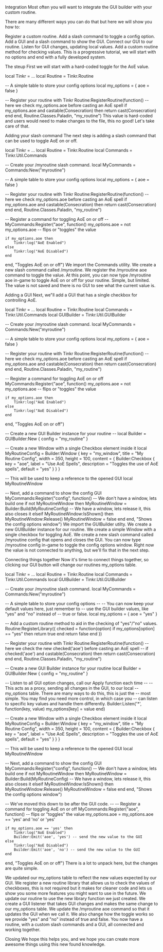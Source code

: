 Integration
Most often you will want to integrate the GUI builder with your custom routine.

There are many different ways you can do that but here we will show you how to:

Register a custom routine.
Add a slash command to toggle a config option.
Add a GUI and a slash command to show the GUI.
Connect our GUI to our routine.
Listen for GUI changes, updating local values.
Add a custom routine method for checking values.
This is a progressive tutorial, we will start with no options and end with a fully developed system.

The steup
First we will start with a hard-coded toggle for the AoE value.

local Tinkr = ...
local Routine = Tinkr.Routine
 
-- A simple table to store your config options
local my_options = {
    aoe = false
}
 
-- Register your routine with Tinkr
Routine:RegisterRoutine(function()
    -- here we check my_options.aoe before casting an AoE spell
    if my_options.aoe and castable(Consecration) then
        return cast(Consecration)
    end
end, Routine.Classes.Paladin, "my_routine")
This value is hard-coded and users would need to make changes to the file, this no good! Let's take care of that.

Adding your slash command
The next step is adding a slash command that can be used to toggle AoE on or off.

local Tinkr = ...
local Routine = Tinkr.Routine
local Commands = Tinkr.Util.Commands 
 
-- Create your /myroutine slash command.
local MyCommands = Commands:New("myroutine") 
 
-- A simple table to store your config options
local my_options = {
    aoe = false
}
 
-- Register your routine with Tinkr
Routine:RegisterRoutine(function()
    -- here we check my_options.aoe before casting an AoE spell
    if my_options.aoe and castable(Consecration) then
        return cast(Consecration)
    end
end, Routine.Classes.Paladin, "my_routine")
 
-- Register a command for toggling AoE on or off -- 
MyCommands:Register("aoe", function()
    my_options.aoe = not my_options.aoe -- flips or "toggles" the value
 
    if my_options.aoe then
        Tinkr:log("AoE Enabled")
    else
        Tinkr:log("AoE Disabled")
    end
end, "Toggles AoE on or off") 
We import the Commands utility.
We create a new slash command called /myroutine.
We register the /myroutine aoe command to toggle the value.
At this point, you can now type /myroutine aoe in-game to toggle AoE on or off for your routine. Simple, but limited. The value is not saved and there is no GUI to see what the current value is.

Adding a GUI
Next, we"ll add a GUI that has a single checkbox for controlling AoE.

local Tinkr = ...
local Routine = Tinkr.Routine
local Commands = Tinkr.Util.Commands
local GUIBuilder = Tinkr.Util.GUIBuilder 
 
-- Create your /myroutine slash command.
local MyCommands = Commands:New("myroutine")
 
-- A simple table to store your config options
local my_options = {
    aoe = false
}
 
-- Register your routine with Tinkr
Routine:RegisterRoutine(function()
    -- here we check my_options.aoe before casting an AoE spell
    if my_options.aoe and castable(Consecration) then
        return cast(Consecration)
    end
end, Routine.Classes.Paladin, "my_routine")
 
-- Register a command for toggling AoE on or off
MyCommands:Register("aoe", function()
    my_options.aoe = not my_options.aoe -- flips or "toggles" the value
 
    if my_options.aoe then
        Tinkr:log("AoE Enabled")
    else
        Tinkr:log("AoE Disabled")
    end
end, "Toggles AoE on or off")
 
-- Create a new GUI Builder instance for your routine -- 
local Builder = GUIBuilder:New {
    config = "my_routine"
}
 
-- Create a new Window with a single Checkbox element inside it
local MyRoutineConfig = Builder:Window {
    key = "my_window",
    title = "My Routine Config",
    width = 350,
    height = 100,
    content = {
        Builder:Checkbox {
            key = "aoe",
            label = "Use AoE Spells",
            description = "Toggles the use of AoE spells",
            default = "yes"
        }
    }
}
 
-- This will be used to keep a reference to the opened GUI
local MyRoutineWindow
 
-- Next, add a command to show the config GUI
MyCommands:Register("config", function()
    -- We don't have a window, lets build one
    if not MyRoutineWindow then
        MyRoutineWindow = Builder:Build(MyRoutineConfig)
    -- We have a window, lets release it, this also closes it
    elseif MyRoutineWindow:IsShown() then
        MyRoutineWindow:Release()
        MyRoutineWindow = false
    end
end, "Shows the config options window") 
We import the GUIBuilder utilty.
We create a new GUIBuilder instance for our routine.
We create a simple Window with a single checkbox for toggling AoE.
We create a new slash command called /myroutine config that opens and closes the GUI.
You can now type /myroutine config in-game to toggle the config options window. Right now the value is not connected to anything, but we'll fix that in the next step.

Connecting things together
Now it's time to connect things together, so clicking our GUI button will change our routines my_options table.

local Tinkr = ...
local Routine = Tinkr.Routine
local Commands = Tinkr.Util.Commands
local GUIBuilder = Tinkr.Util.GUIBuilder
 
-- Create your /myroutine slash command.
local MyCommands = Commands:New("myroutine")
 
-- A simple table to store your config options -- 
-- You can now keep your default values here, just remember to
-- use the GUI builder values, like "yes" and "no" instead of
-- true or false.
local my_options = {
    aoe = "yes"
}
 
-- Add a custom routine method to aid in the checking of "yes"/"no" values.
Routine:RegisterLibrary({
    checked = function(option)
        if my_options[option] == "yes" then return true end
        return false
    end
}) 
 
-- Register your routine with Tinkr
Routine:RegisterRoutine(function()
    -- here we check the new checked('aoe') before casting an AoE spell -- 
    if checked('aoe') and castable(Consecration) then 
        return cast(Consecration)
    end
end, Routine.Classes.Paladin, "my_routine")
 
-- Create a new GUI Builder instance for your routine
local Builder = GUIBuilder:New {
    config = "my_routine"
}
 
-- Listen to all GUI option changes, call our Apply function each time -- 
-- This acts as a proxy, sending all changes in the GUI, to our local
-- my_options table.  There are many ways to do this, this is just the
-- most simple.  You may find you need more control, in which case you
-- can listen to specific key values and handle them differently.
Builder:Listen('*', function(key, value)
    my_options[key] = value
end) 
 
-- Create a new Window with a single Checkbox element inside it
local MyRoutineConfig = Builder:Window {
    key = "my_window",
    title = "My Routine Config",
    width = 350,
    height = 100,
    content = {
        Builder:Checkbox {
            key = "aoe",
            label = "Use AoE Spells",
            description = "Toggles the use of AoE spells",
            default = "yes"
        }
    }
}
 
-- This will be used to keep a reference to the opened GUI
local MyRoutineWindow
 
-- Next, add a command to show the config GUI
MyCommands:Register("config", function()
    -- We don't have a window, lets build one
    if not MyRoutineWindow then
        MyRoutineWindow = Builder:Build(MyRoutineConfig)
    -- We have a window, lets release it, this also closes it
    elseif MyRoutineWindow:IsShown() then
        MyRoutineWindow:Release()
        MyRoutineWindow = false
    end
end, "Shows the config options window")
 
-- We've moved this down to be after the GUI code. -- 
-- Register a command for toggling AoE on or off
MyCommands:Register("aoe", function()
    -- flips or "toggles" the value
    my_options.aoe =  my_options.aoe == 'yes' and 'no' or 'yes'
 
    if my_options.aoe == 'yes' then
        Tinkr:log("AoE Enabled")
        Builder:Emit('aoe', 'yes') -- send the new value to the GUI
    else
        Tinkr:log("AoE Disabled")
        Builder:Emit('aoe', 'no') -- send the new value to the GUI
    end
end, "Toggles AoE on or off") 
There is a lot to unpack here, but the changes are quite simple.

We updated our my_options table to reflect the new values expected by our GUI.
We register a new routine library that allows us to check the values of checkboxes, this is not required but it makes for cleaner code and lets us show you some more features you might want to use in the future.
We update our routine to use the new library function we just created.
We create a GUI listener that takes GUI changes and makes the same change to our my_options table.
We update the /myroutine aoe command so that it updates the GUI when we call it. We also change how the toggle works so we provide "yes" and "no" instead of true and false.
You now have a routine, with a custom slash commands and a GUI, all connected and working together.

Closing
We hope this helps you, and we hope you can create more awesome things using this new found knowledge.